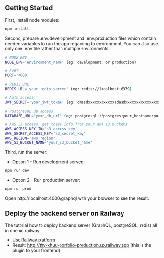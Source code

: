 ## Getting Started
First, install node modules:
```bash
npm install
```
Second, prepare .env.development and .env.production files which contain needed variables to run the app regarding to environment. 
You can also use only one .env file rather than multiple environments. 
```bash
# NODE ENV
NODE_ENV='environment_name' (eg: development, or production)

# PORT
PORT='4000'

# REDIS_URL
REDIS_URL='your_redis_server' (eg: redis://localhost:6379)

# Auth access
JWT_SECRET='your_jwt_token' (eg: dmasdxxxxxxxxxxxxadasdxxxxxxxxxxxxxxxxx)

# PostgreSQL DB access
DATABASE_URL="your_db_url" (eg: postgresql://postgres:your_hostname:port/postgres?schema=public)

# AWS S3 access, get these info from your aws s3 buckets
AWS_ACCESS_KEY_ID='s3_access_key' 
AWS_SECRET_ACCESS_KEY='s3_secret_key'
AWS_REGION='aws_region'
AWS_S3_BUCKET_NAME='your_s3_bucket_name'
```
Third, run the server:
* Option 1 - Run development server:
```bash
npm run dev
```
* Option 2 - Run production server:
```bash
npm run prod
```

Open http://localhost:4000/graphql with your browser to see the result.

## Deploy the backend server on Railway
The tutorial how to deploy backend server (GraphQL, postgreSQL, redis) all in one on railway.
- [Use Railway platform](https://railway.com/)
- Result: http://thy-khuu-porfolio-production.up.railway.app (this is the plugin to your frontend)


